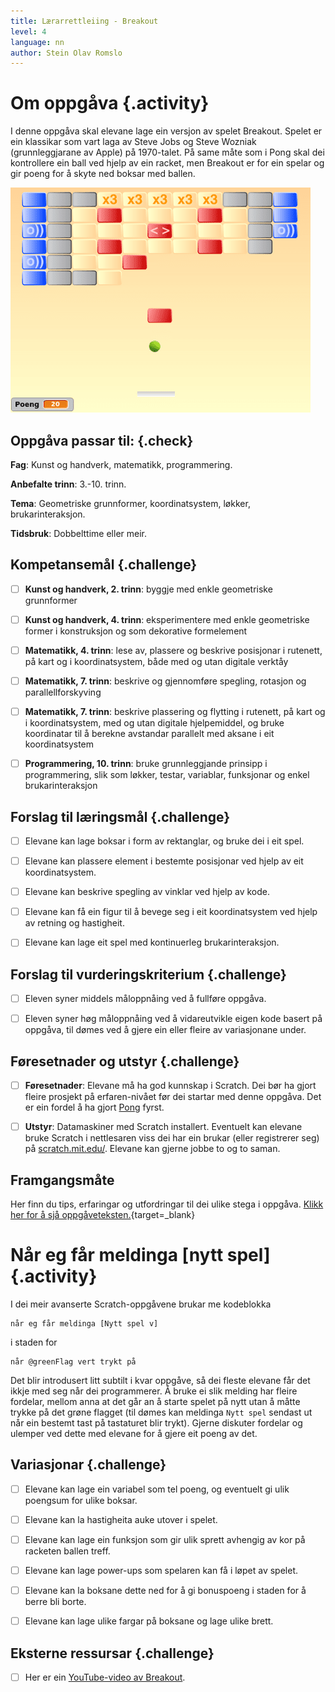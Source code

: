 ```yaml
---
title: Lærarrettleiing - Breakout
level: 4
language: nn
author: Stein Olav Romslo
---
```



# Om oppgåva {.activity}

I denne oppgåva skal elevane lage ein versjon av spelet Breakout. Spelet er ein
klassikar som vart laga av Steve Jobs og Steve Wozniak (grunnleggjarane av
Apple) på 1970-talet. På same måte som i Pong skal dei kontrollere ein ball ved
hjelp av ein racket, men Breakout er for ein spelar og gir poeng for å skyte ned
boksar med ballen.

![Illustrasjon av eit ferdig Breakout-spel](breakout.png)

## Oppgåva passar til: {.check}

__Fag__: Kunst og handverk, matematikk, programmering.

__Anbefalte trinn__: 3.-10. trinn.

__Tema__: Geometriske grunnformer, koordinatsystem, løkker, brukarinteraksjon.

__Tidsbruk__: Dobbelttime eller meir.

## Kompetansemål {.challenge}

- [ ] __Kunst og handverk, 2. trinn__: byggje med enkle geometriske grunnformer

- [ ] __Kunst og handverk, 4. trinn__: eksperimentere med enkle geometriske
  former i konstruksjon og som dekorative formelement

- [ ] __Matematikk, 4. trinn__: lese av, plassere og beskrive posisjonar i
  rutenett, på kart og i koordinatsystem, både med og utan digitale verktåy

- [ ] __Matematikk, 7. trinn__: beskrive og gjennomføre spegling, rotasjon og
  parallellforskyving

- [ ] __Matematikk, 7. trinn__: beskrive plassering og flytting i rutenett, på
  kart og i koordinatsystem, med og utan digitale hjelpemiddel, og bruke
  koordinatar til å berekne avstandar parallelt med aksane i eit koordinatsystem

- [ ] __Programmering, 10. trinn__: bruke grunnleggjande prinsipp i
  programmering, slik som løkker, testar, variablar, funksjonar og enkel
  brukarinteraksjon

## Forslag til læringsmål {.challenge}

- [ ] Elevane kan lage boksar i form av rektanglar, og bruke dei i eit spel.

- [ ] Elevane kan plassere element i bestemte posisjonar ved hjelp av eit
  koordinatsystem.

- [ ] Elevane kan beskrive spegling av vinklar ved hjelp av kode.

- [ ] Elevane kan få ein figur til å bevege seg i eit koordinatsystem ved hjelp
  av retning og hastigheit.

- [ ] Elevane kan lage eit spel med kontinuerleg brukarinteraksjon.

## Forslag til vurderingskriterium {.challenge}

- [ ] Eleven syner middels måloppnåing ved å fullføre oppgåva.

- [ ] Eleven syner høg måloppnåing ved å vidareutvikle eigen kode basert på
  oppgåva, til dømes ved å gjere ein eller fleire av variasjonane under.

## Føresetnader og utstyr {.challenge}

- [ ] __Føresetnader__: Elevane må ha god kunnskap i Scratch. Dei bør ha gjort
  fleire prosjekt på erfaren-nivået før dei startar med denne oppgåva. Det er
  ein fordel å ha gjort [Pong](../pong/pong_nn.html) fyrst.

- [ ] __Utstyr__: Datamaskiner med Scratch installert. Eventuelt kan elevane
  bruke Scratch i nettlesaren viss dei har ein brukar (eller registrerer seg) på
  [scratch.mit.edu/](https://scratch.mit.edu/). Elevane kan gjerne jobbe to og
  to saman.

## Framgangsmåte

Her finn du tips, erfaringar og utfordringar til dei ulike stega i oppgåva.
[Klikk her for å sjå
oppgåveteksten.](../breakout/breakout_nn.html){target=_blank}


# Når eg får meldinga [nytt spel] {.activity}

I dei meir avanserte Scratch-oppgåvene brukar me kodeblokka

```blocks
når eg får meldinga [Nytt spel v]
```

i staden for

```blocks
når @greenFlag vert trykt på
```

Det blir introdusert litt subtilt i kvar oppgåve, så dei fleste elevane får det
ikkje med seg når dei programmerer. Å bruke ei slik melding har fleire fordelar,
mellom anna at det går an å starte spelet på nytt utan å måtte trykke på det
grøne flagget (til dømes kan meldinga `Nytt spel` sendast ut når ein bestemt
tast på tastaturet blir trykt). Gjerne diskuter fordelar og ulemper ved dette
med elevane for å gjere eit poeng av det.

## Variasjonar {.challenge}

- [ ] Elevane kan lage ein variabel som tel poeng, og eventuelt gi ulik poengsum
  for ulike boksar.

- [ ] Elevane kan la hastigheita auke utover i spelet.

- [ ] Elevane kan lage ein funksjon som gir ulik sprett avhengig av kor på
  racketen ballen treff.

- [ ] Elevane kan lage power-ups som spelaren kan få i løpet av spelet.

- [ ] Elevane kan la boksane dette ned for å gi bonuspoeng i staden for å berre
  bli borte.

- [ ] Elevane kan lage ulike fargar på boksane og lage ulike brett.

## Eksterne ressursar {.challenge}

- [ ] Her er ein [YouTube-video av
  Breakout](https://www.youtube.com/watch?v%3D-uJSEmIea9U).
